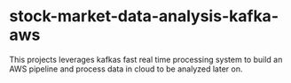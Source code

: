 # stock-market-data-analysis-kafka-aws
This projects leverages kafkas fast real time processing system to build an AWS pipeline and process data in cloud to be analyzed later on.
